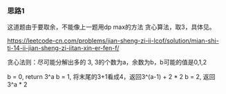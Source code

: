 ### 思路1

这道题由于要取余，不能像上一题用dp max的方法
贪心算法，取3，具体见。

https://leetcode-cn.com/problems/jian-sheng-zi-ii-lcof/solution/mian-shi-ti-14-ii-jian-sheng-zi-iitan-xin-er-fen-f/

贪心法则：尽可能分解出多的 3, 3的个数为a，余数为b，b可能的值是0,1,2

b = 0, return 3^a
b = 1, 将末尾的3+1看成4，返回3^(a-1) + 2 * 2
b = 2, 返回3^a * 2